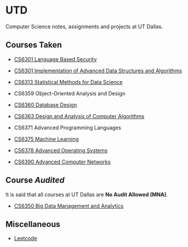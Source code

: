 # UTD

Computer Science notes, assignments and projects at UT Dallas.

<!-- ## Courses In Progress -->

## Courses Taken

- [CS6301 Language Based Security](./CS6301LBS)

- [CS6301 Implementation of Advanced Data Structures and Algorithms](./CS6301IADSA)

- [CS6313 Statistical Methods for Data Science](./CS6313)

- CS6359 Object-Oriented Analysis and Design

- [CS6360 Database Design](./CS6360)

- [CS6363 Design and Analysis of Computer Algorithms](./CS6363)

- CS6371 Advanced Programming Languages

- [CS6375 Machine Learning](./CS6375)

- [CS6378 Advanced Operating Systems](./CS6378)

- [CS6390 Advanced Computer Networks](./CS6390)

## Course _Audited_

It is said that all courses at UT Dallas are __No Audit Allowed (MNA)__.

- [CS6350  Big Data Management and Analytics](./CS6350)

## Miscellaneous

- [Leetcode](./leetcode)
